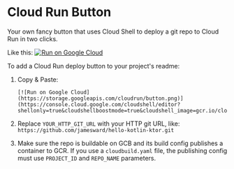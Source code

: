 # Cloud Run Button

Your own fancy button that uses Cloud Shell to deploy a git repo to Cloud Run in two clicks.

Like this:
[![Run on Google Cloud](https://storage.googleapis.com/cloudrun/button.png)](https://console.cloud.google.com/cloudshell/editor?shellonly=true&cloudshell_image=gcr.io/cloudrun/button&cloudshell_git_repo=https://github.com/jamesward/cloud-run-button)

To add a Cloud Run deploy button to your project's readme:

1. Copy & Paste:

    ```
    [![Run on Google Cloud](https://storage.googleapis.com/cloudrun/button.png)](https://console.cloud.google.com/cloudshell/editor?shellonly=true&cloudshellboostmode=true&cloudshell_image=gcr.io/cloudrun/button&cloudshell_git_repo=YOUR_HTTP_GIT_URL)
    ```

1. Replace `YOUR_HTTP_GIT_URL` with your HTTP git URL, like: `https://github.com/jamesward/hello-kotlin-ktor.git`

1. Make sure the repo is buildable on GCB and its build config publishes a container to GCR.  If you use a `cloudbuild.yaml` file, the publishing config must use `PROJECT_ID` and `REPO_NAME` parameters.
